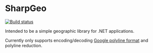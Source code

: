 # SharpGeo

[![Build status](https://ci.appveyor.com/api/projects/status/sl11hruk1iotd2t9?svg=true)](https://ci.appveyor.com/project/gabornemeth/sharpgeo)

Intended to be a simple geographic library for .NET applications.

Currently only supports encoding/decoding [Google polyline format](https://developers.google.com/maps/documentation/utilities/polylinealgorithm) and polyline reduction.

